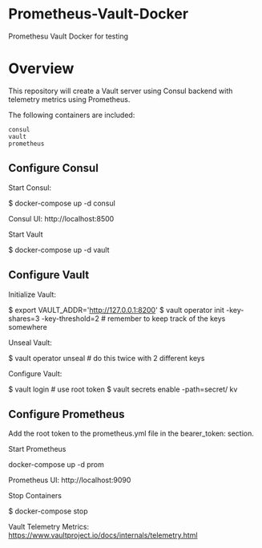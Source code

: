 # Prometheus-Vault-Docker
Promethesu Vault Docker for testing

# Overview

This repository will create a Vault server using Consul backend with telemetry metrics using Prometheus.

The following containers are included:

    consul
    vault
    prometheus

## Configure Consul

Start Consul:

$ docker-compose up -d consul

Consul UI: http://localhost:8500

Start Vault

$ docker-compose up -d vault

## Configure Vault

Initialize Vault:

$ export VAULT_ADDR='http://127.0.0.1:8200'
$ vault operator init -key-shares=3 -key-threshold=2 # remember to keep track of the keys somewhere

Unseal Vault:

$ vault operator unseal # do this twice with 2 different keys

Configure Vault:

$ vault login # use root token
$ vault secrets enable -path=secret/ kv

## Configure Prometheus

Add the root token to the prometheus.yml file in the bearer_token: section.

Start Prometheus

docker-compose up -d prom

Prometheus UI: http://localhost:9090

Stop Containers

$ docker-compose stop

Vault Telemetry Metrics: https://www.vaultproject.io/docs/internals/telemetry.html
